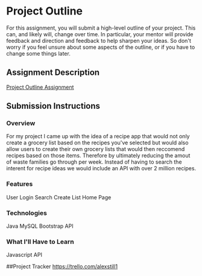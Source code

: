 # Project Outline
For this assignment, you will submit a high-level outline of your project. This can, and likely will, change over time. In particular, your mentor will provide feedback and direction and feedback to help sharpen your ideas. So don't worry if you feel unsure about some aspects of the outline, or if you have to change some things later.

## Assignment Description
[Project Outline Assignment](https://education.launchcode.org/liftoff/assignments/project-outline/)

## Submission Instructions

### Overview
For my project I came up with the idea of a recipe app that would not only create a grocery list based on the recipes you've selected but would also allow users to create their own grocery lists that would then reccomend recipes based on those items. Therefore by ultimately reducing the amout  of waste families go through per week. Instead of having to search the interent for recipe ideas we would include an API with over 2 million recipes. 
### Features
User Login
Search 
Create List
Home Page
### Technologies
Java 
MySQL
Bootstrap
API

### What I'll Have to Learn
Javascript
API

##Project Tracker
https://trello.com/alexstill1
